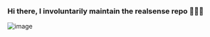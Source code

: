 ### Hi there, I involuntarily maintain the realsense repo 💅💅💅

![image](https://github.com/rjwb1/rjwb1/assets/66944854/f942645c-0279-4f71-8ba0-3a5998784faa)


<!--
**rjwb1/rjwb1** is a ✨ _special_ ✨ repository because its `README.md` (this file) appears on your GitHub profile.

Here are some ideas to get you started:

- 🔭 I’m currently working on ...
- 🌱 I’m currently learning ...
- 👯 I’m looking to collaborate on ...
- 🤔 I’m looking for help with ...
- 💬 Ask me about ...
- 📫 How to reach me: ...
- 😄 Pronouns: ...
- ⚡ Fun fact: ...
-->

